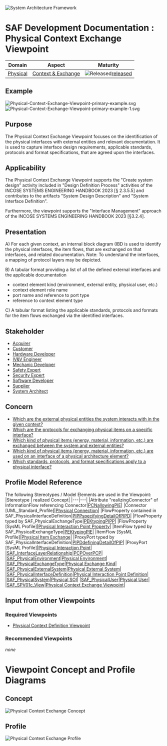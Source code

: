 ![System Architecture Framework](../../diagrams/Banner_SAF.png)
# SAF Development Documentation : Physical Context Exchange Viewpoint
|**Domain**|**Aspect**|**Maturity**|
| --- | --- | --- |
|[Physical](../../domains.md#Domain-Physical)|[Context & Exchange](../../aspects.md#Aspect-Context-&-Exchange)|![Released](../../diagrams/Symbol_confirmed.png )[released](../../using-saf/maturity.md#released)|
## Example
![Physical-Context-Exchange-Viewpoint-primary-example.svg](../../diagrams/vp-examples/Physical-Context-Exchange-Viewpoint-primary-example.svg)
![Physical-Context-Exchange-Viewpoint-primary-example-1.svg](../../diagrams/vp-examples/Physical-Context-Exchange-Viewpoint-primary-example-1.svg)
## Purpose
The Physical Context Exchange Viewpoint focuses on the identification of the physical interfaces with external entities and relevant documentation. It is used to capture interface design requirements, applicable standards, protocols and format specifications, that are agreed upon the interfaces.
## Applicability


The Physical Context Exchange Viewpoint supports the "Create system design" activity included in "Design Definition Process" activities of the INCOSE SYSTEMS ENGINEERING HANDBOOK 2023 [§ 2.3.5.5] and contributes to the artifacts "System Design Description" and "System Interface Definition".

Furthermore, the viewpoint supports the "Interface Management" approach of the INCOSE SYSTEMS ENGINEERING HANDBOOK 2023 [§3.2.4].
## Presentation
A) For each given context, an internal block diagram (IBD is used to identify the physical interfaces, the item flows, that are exchanged on that interfaces, and related documentation.
Note: To understand the interfaces, a mapping of protocol layers may be depicted.

B) A tabular format providing a list of all the defined external interfaces and the applicable documentation
* context element kind (environment, external entity, physical user, etc.)
* context element role name
* port name and reference to port type
* reference to context element type

C) A tabular format listing the applicable standards, protocols and formats for the item flows exchanged via the identified interfaces.

## Stakeholder
* [Acquirer](../../stakeholders.md#Acquirer)
* [Customer](../../stakeholders.md#Customer)
* [Hardware Developer](../../stakeholders.md#Hardware-Developer)
* [IV&V Engineer](../../stakeholders.md#IV&V-Engineer)
* [Mechanic Developer](../../stakeholders.md#Mechanic-Developer)
* [Safety Expert](../../stakeholders.md#Safety-Expert)
* [Security Expert](../../stakeholders.md#Security-Expert)
* [Software Developer](../../stakeholders.md#Software-Developer)
* [Supplier](../../stakeholders.md#Supplier)
* [System Architect](../../stakeholders.md#System-Architect)
## Concern
* [Which are the external physical entities the system interacts with in the given context?](../../concerns.md#_2021x_2_8710274_1674576758710_759449_23186)
* [Which are the protocols for exchanging physical items on a specific interface?](../../concerns.md#_2021x_2_8710274_1674576759247_884832_23642)
* [Which kind of physical items (energy, material, information, etc.) are exchanged between the system and external entities?](../../concerns.md#_2021x_2_8710274_1674576758698_132348_23172)
* [Which kind of physical items (energy, material, information, etc.) are used on an interface of a physical architecture element?](../../concerns.md#_2021x_2_8710274_1674576758561_575110_23056)
* [Which standards, protocols, and format specifications apply to a physical interface?](../../concerns.md#_2021x_2_8710274_1674576758891_215548_23373)
## Profile Model Reference
The following Stereotypes / Model Elements are used in the Viewpoint:
|Stereotype | realized Concept|
|---|---|
|Attribute "realizingConnector" of InformationFlow referencing Connector|[PCNallowingPIE](../concept/concepts.md#PCNallowingPIE)|
|Connector [UML_Standard_Profile]|[Physical Connection](../concept/concepts.md#Physical-Connection)|
|FlowProperty contained in SAF_PhysicalInterfaceDefinition|[PIPPspecifyingDetailOfPIPD](../concept/concepts.md#PIPPspecifyingDetailOfPIPD)|
|FlowProperty typed by SAF_PhysicalExchangeType|[PEKtypingPIPP](../concept/concepts.md#PEKtypingPIPP)|
|FlowProperty [SysML Profile]|[Physical Interaction Point Property](../concept/concepts.md#Physical-Interaction-Point-Property)|
|ItemFlow typed by SAF_PhysicalExchangeType|[PEKtypingPIE](../concept/concepts.md#PEKtypingPIE)|
|ItemFlow [SysML Profile]|[Physical Item Exchange](../concept/concepts.md#Physical-Item-Exchange)|
|ProxyPort typed by SAF_PhysicalInterfaceDefinition|[PIPDdefiningDetailOfPIP](../concept/concepts.md#PIPDdefiningDetailOfPIP)|
|ProxyPort [SysML Profile]|[Physical Interaction Point](../concept/concepts.md#Physical-Interaction-Point)|
|[SAF_InterfaceLayerRelationship](../../stereotypes.md#SAF_InterfaceLayerRelationship)|[PCPOverPCP](../concept/concepts.md#PCPOverPCP)|
|[SAF_PhysicalEnvironment](../../stereotypes.md#SAF_PhysicalEnvironment)|[Physical Environment](../concept/concepts.md#Physical-Environment)|
|[SAF_PhysicalExchangeType](../../stereotypes.md#SAF_PhysicalExchangeType)|[Physical Exchange Kind](../concept/concepts.md#Physical-Exchange-Kind)|
|[SAF_PhysicalExternalSystem](../../stereotypes.md#SAF_PhysicalExternalSystem)|[Physical External System](../concept/concepts.md#Physical-External-System)|
|[SAF_PhysicalInterfaceDefinition](../../stereotypes.md#SAF_PhysicalInterfaceDefinition)|[Physical Interaction Point Definition](../concept/concepts.md#Physical-Interaction-Point-Definition)|
|[SAF_PhysicalSystem](../../stereotypes.md#SAF_PhysicalSystem)|[Physical SOI](../concept/concepts.md#Physical-SOI)|
|[SAF_PhysicalUser](../../stereotypes.md#SAF_PhysicalUser)|[Physical User](../concept/concepts.md#Physical-User)|
|[SAF_SPV01c_View](../../stereotypes.md#SAF_SPV01c_View)|[Physical Context Exchange Viewpoint](../concept/concepts.md#Physical-Context-Exchange-Viewpoint)|
## Input from other Viewpoints
### Required Viewpoints
* [Physical Context Definition Viewpoint](Physical-Context-Definition-Viewpoint.md)
### Recommended Viewpoints
*none*
# Viewpoint Concept and Profile Diagrams
## Concept
![Physical Context Exchange Concept](diagrams/Physical-Context-Exchange-Concept.svg)
## Profile
![Physical Context Exchange Profile](diagrams/Physical-Context-Exchange-Profile.svg)

